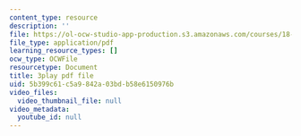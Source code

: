 ```yaml
---
content_type: resource
description: ''
file: https://ol-ocw-studio-app-production.s3.amazonaws.com/courses/18-03sc-differential-equations-fall-2011/5b399c61c5a9842a03bdb58e6150976b_zreI4HllD80.pdf
file_type: application/pdf
learning_resource_types: []
ocw_type: OCWFile
resourcetype: Document
title: 3play pdf file
uid: 5b399c61-c5a9-842a-03bd-b58e6150976b
video_files:
  video_thumbnail_file: null
video_metadata:
  youtube_id: null
---
```

